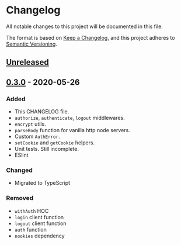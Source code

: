 # Changelog
All notable changes to this project will be documented in this file.

The format is based on [Keep a Changelog](https://keepachangelog.com/en/1.0.0/),
and this project adheres to [Semantic Versioning](https://semver.org/spec/v2.0.0.html).

## [Unreleased]

## [0.3.0] - 2020-05-26
### Added
- This CHANGELOG file.
- `authorize`, `authenticate`, `logout` middlewares.
- `encrypt` utils.
- `parseBody` function for vanilla http node servers.
- Custom `AuthError`.
- `setCookie` and `getCookie` helpers.
- Unit tests. Still incomplete.
- ESlint

### Changed
- Migrated to TypeScript

### Removed
- `withAuth` HOC
- `login` client function
- `logout` client function
- `auth` function
- `nookies` dependency

[Unreleased]: https://github.com/j0lv3r4/next-authentication/compare/v0.3.0...HEAD
[0.3.0]: https://github.com/j0lv3r4/next-authentication/compare/v0.2.0...v0.3.0
[0.2.0]: https://github.com/j0lv3r4/next-authentication/compare/v0.1.2...v0.2.0
[0.1.2]: https://github.com/j0lv3r4/next-authentication/compare/v0.1.1...v0.1.2
[0.1.1]: https://github.com/j0lv3r4/next-authentication/compare/v0.1.0...v0.1.1
[0.1.0]: https://github.com/j0lv3r4/next-authentication/releases/tag/v0.1.0

